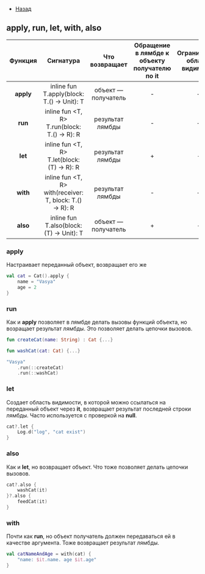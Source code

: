 - [Назад](/./kotlin.md)

## apply, run, let,  with, also

| Функция | Сигнатура| Что возвращает | Обращение в лямбде к объекту получателю по **it** | Ограничивает область видимости |
| :-: | :-: | :-: | :-: | :-: |
| **apply** | inline fun T.apply(block: T.() -> Unit): T | объект — получатель | - | + |
| **run** | inline fun <T, R> T.run(block: T.() -> R): R | результат лямбды | - | + |
| **let** | inline fun <T, R> T.let(block: (T) -> R): R | результат лямбды | + | - |
| **with** | inline fun <T, R> with(receiver: T, block: T.() -> R): R | результат лямбды | - | + |
| **also** | inline fun <T> T.also(block: (T) -> Unit): T | объект — получатель | + | - |

### apply

Настраивает переданный объект, возвращает его же

```kotlin
val cat = Cat().apply {
    name = "Vasya"
    age = 2
}
```

### run

Как и **apply** позволяет в лямбде делать вызовы функций объекта, но возращает результат лямбды. Это позволяет делать цепочки вызовов.

```kotlin
fun createCat(name: String) : Cat {...}

fun washCat(cat: Cat) {...}

"Vasya"
    .run(::createCat)
    .run(::washCat)
```

### let

Создает область видимости, в которой можно ссылаться на переданный объект через **it**, возвращает результат последней строки лямбды. Часто используется с проверкой на **null**.

```kotlin
cat?.let {
    Log.d("log", "cat exist")
}
```

### also

Как и **let**, но возвращает объект. Что тоже позволяет делать цепочки вызовов.

```kotlin
cat?.also {
    washCat(it)
}?.also {
    feedCat(it)
}
```

### with

Почти как **run**, но объект получатель должен передаваться ей в качестве аргумента. Тоже возвращает результат лямбды.

```kotlin
val catNameAndAge = with(cat) {
    "name: $it.name. age $it.age"
}
```

